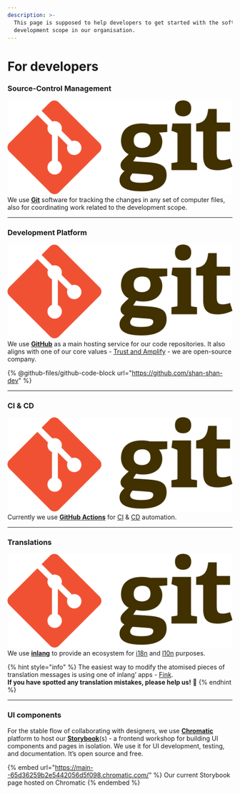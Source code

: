 ```yaml
---
description: >-
  This page is supposed to help developers to get started with the software
  development scope in our organisation.
---
```


# For developers

### Source-Control Management

<picture><source srcset="../../.gitbook/assets/git-logo-dark.svg" media="(prefers-color-scheme: dark)"><img src="../../.gitbook/assets/git-logo-light.svg" alt="" data-size="line"></picture>\
We use [**Git**](https://git-scm.com/) software for tracking the changes in any set of computer files, also for coordinating work related to the development scope.

***

### Development Platform

<img src="../../.gitbook/assets/git-logo-light.svg" alt="" data-size="line">\
We use [**GitHub**](https://github.com/) as a main hosting service for our code repositories. It also aligns with one of our core values - [Trust and Amplify](../../company/mission-vision-and-values.md#trust-and-amplify) - we are open-source company.

{% @github-files/github-code-block url="https://github.com/shan-shan-dev" %}

***

### CI & CD

<img src="../../.gitbook/assets/git-logo-light.svg" alt="" data-size="line">\
Currently we use [**GitHub Actions**](https://github.com/features/actions) for [CI](../../everyone/glossary.md#ci) & [CD](../../everyone/glossary.md#cd) automation.

***

### Translations

<img src="../../.gitbook/assets/git-logo-light.svg" alt="" data-size="line">\
We use [**inlang**](https://inlang.com) to provide an ecosystem for [i18n](../../everyone/glossary.md#i18n) and [l10n](../../everyone/glossary.md#l10n) purposes.

{% hint style="info" %}
The easiest way to modify the atomised pieces of translation messages is using one of inlang’ apps - [Fink](https://fink.inlang.com/).\
**If you have spotted any translation mistakes, please help us!** :pray:
{% endhint %}

***

### UI components

For the stable flow of collaborating with designers, we use [**Chromatic**](https://chromatic.com/) platform to host our [**Storybook**](https://storybook.js.org/)(s) - a frontend workshop for building UI components and pages in isolation. We use it for UI development, testing, and documentation. It’s open source and free.

{% embed url="https://main--65d36259b2e5442056d5f098.chromatic.com/" %}
Our current Storybook page hosted on Chromatic
{% endembed %}

